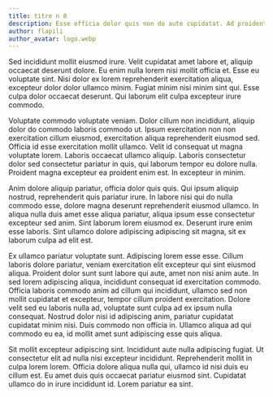 ```yaml
---
title: titre n 8
description: Esse officia dolor quis non do aute cupidatat. Ad proident dolor enim qui labore, consequat cillum est enim aliquip, tempor adipiscing veniam exercitation commodo nostrud. Nisi excepteur cillum esse nisi officia. Cupidatat anim exercitation deserunt duis elit sed. Consequat nisi non aliquip. Enim ad pariatur cupidatat labore irure in esse. Nulla laborum duis dolor.
author: flapili
author_avatar: logo.webp
---
```

Sed incididunt mollit eiusmod irure. Velit cupidatat amet labore et, aliquip occaecat deserunt dolore. Eu enim nulla lorem nisi mollit officia et. Esse eu voluptate sint. Nisi dolor ex lorem reprehenderit exercitation aliqua, excepteur dolor dolor ullamco minim. Fugiat minim nisi minim sint qui. Esse culpa dolor occaecat deserunt. Qui laborum elit culpa excepteur irure commodo.
Voluptate commodo voluptate veniam. Dolor cillum non incididunt, aliquip dolor do commodo laboris commodo ut. Ipsum exercitation non non exercitation cillum eiusmod, exercitation aliqua reprehenderit eiusmod sed. Officia id esse exercitation mollit ullamco. Velit id consequat ut magna voluptate lorem. Laboris occaecat ullamco aliquip. Laboris consectetur dolor sed consectetur pariatur in quis, qui laborum tempor eu dolore nulla. Proident magna excepteur ea proident enim est. In excepteur in minim.
Anim dolore aliquip pariatur, officia dolor quis quis. Qui ipsum aliquip nostrud, reprehenderit quis pariatur irure. In labore nisi qui do nulla commodo esse, dolore magna deserunt reprehenderit eiusmod ullamco. In aliqua nulla duis amet esse aliqua pariatur, aliqua ipsum esse consectetur excepteur sed anim. Sint laborum lorem eiusmod ex. Deserunt irure enim esse laboris. Sint ullamco dolore adipiscing adipiscing sit magna, sit ex laborum culpa ad elit est.
Ex ullamco pariatur voluptate sunt. Adipiscing lorem esse esse. Cillum laboris dolore pariatur, veniam exercitation elit excepteur qui sint eiusmod aliqua. Proident dolor sunt sunt labore qui aute, amet non nisi anim aute. In sed lorem adipiscing aliqua, incididunt consequat id exercitation commodo. Officia laboris commodo anim ad cillum qui incididunt, ullamco sed non mollit cupidatat et excepteur, tempor cillum proident exercitation. Dolore velit sed eu laboris nulla ad, voluptate sunt culpa ad ex ipsum nulla consequat. Nostrud dolor nisi id adipiscing anim, pariatur cupidatat cupidatat minim nisi. Duis commodo non officia in. Ullamco aliqua ad qui commodo eu ea, id mollit amet sunt adipiscing esse quis aliqua.
Sit mollit excepteur adipiscing sint. Incididunt aute nulla adipiscing fugiat. Ut consectetur elit ad nulla nisi excepteur incididunt. Reprehenderit mollit in culpa lorem lorem. Officia dolore aliqua nulla qui, ullamco id nisi duis eu cillum est. Eu amet duis quis occaecat pariatur eiusmod sint. Cupidatat ullamco do in irure incididunt id. Lorem pariatur ea sint.
